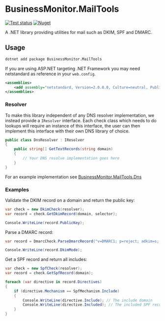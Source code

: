 # BusinessMonitor.MailTools

[![Test status](https://github.com/markvantilburg/BusinessMonitor.MailTools/actions/workflows/test.yml/badge.svg)](https://github.com/markvantilburg/BusinessMonitor.MailTools/actions/workflows/test.yml)
[![Nuget](https://img.shields.io/nuget/v/BusinessMonitor.MailTools)](https://www.nuget.org/packages/BusinessMonitor.MailTools/)

A .NET library providing utilities for mail such as DKIM, SPF and DMARC.

## Usage

```bash
dotnet add package BusinessMonitor.MailTools
```

If you are using ASP.NET targeting .NET Framework you may need netstandard as reference in your `web.config`.

```xml
<assemblies>
    <add assembly="netstandard, Version=2.0.0.0, Culture=neutral, PublicKeyToken=cc7b13ffcd2ddd51" />
</assemblies>
```

### Resolver

To make this library independent of any DNS resolver implementation, we instead provide a `IResolver` interface.
Each check class which needs to do lookups will require an instance of this interface, the user can then implement this interface with their own DNS library of choice.

```cs
public class DnsResolver : IResolver
{
    public string[] GetTextRecords(string domain)
    {
        // Your DNS resolve implementation goes here
    }
}
```

For an example implementation see [BusinessMonitor.MailTools.Dns](https://github.com/markvantilburg/BusinessMonitor.MailTools/tree/main/BusinessMonitor.MailTools.Dns)

### Examples

Validate the DKIM record on a domain and return the public key:

```cs
var check = new DkimCheck(resolver);
var record = check.GetDkimRecord(domain, selector);

Console.WriteLine(record.PublicKey);
```

Parse a DMARC record:

```cs
var record = DmarcCheck.ParseDmarcRecord("v=DMARC1; p=reject; adkim=s; aspf=s");

Console.WriteLine(record.DkimMode);
```

Get a SPF record and return all includes:

```cs
var check = new SpfCheck(resolver);
var record = check.GetSpfRecord(domain);

foreach (var directive in record.Directives)
{
    if (directive.Mechanism == SpfMechanism.Include)
    {
        Console.WriteLine(directive.Include); // The include domain
        Console.WriteLine(directive.Included); // The included SPF record
    }
}
```
